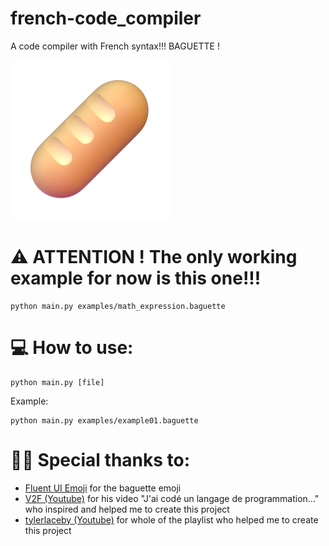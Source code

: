 # french-code_compiler
A code compiler with French syntax!!! BAGUETTE !

![Image de baguette](https://github.com/microsoft/fluentui-emoji/blob/main/assets/Baguette%20bread/3D/baguette_bread_3d.png?raw=true)

# ⚠️ ATTENTION ! The only working example for now is this one!!!
```
python main.py examples/math_expression.baguette
```

# 💻 How to use:
```
python main.py [file]
```

Example:
```
python main.py examples/example01.baguette
```

# 🙏🏻 Special thanks to:
- [Fluent UI Emoji](https://github.com/microsoft/fluentui-emoji) for the baguette emoji
- [V2F (Youtube)](https://www.youtube.com/@V2F) for his video "J'ai codé un langage de programmation..." who inspired and helped me to create this project
- [tylerlaceby (Youtube)](https://www.youtube.com/watch?v=8VB5TY1sIRo&list=PL_2VhOvlMk4UHGqYCLWc6GO8FaPl8fQTh&index=1&t=0s) for whole of the playlist who helped me to create this project